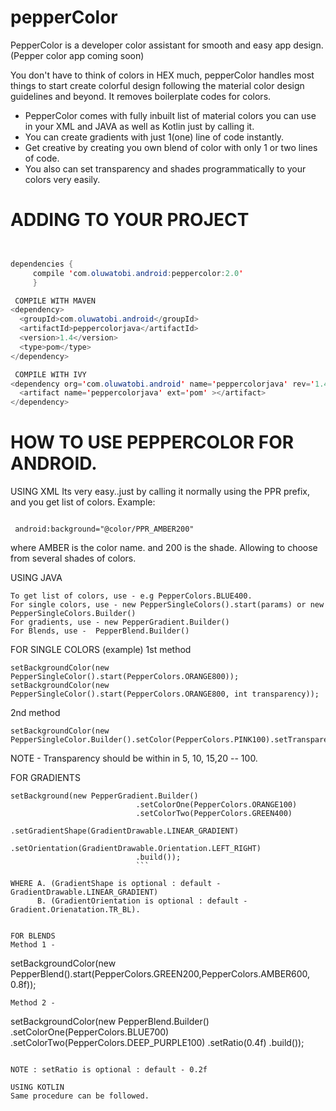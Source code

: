# pepperColor
PepperColor is a developer color assistant for smooth and easy app design. (Pepper color app coming soon)

You don't have to think of colors in HEX much, pepperColor handles most things to start create colorful design
following the material color design guidelines and beyond. It removes boilerplate codes for colors. 

- PepperColor comes with fully inbuilt list of material colors you can use in your XML and JAVA as well as Kotlin
just by calling it.
- You can create gradients with just 1(one) line of code instantly.
- Get creative by creating you own blend of color with only 1 or two lines of code.
- You also can set transparency and shades programmatically to your colors very easily.


# ADDING TO YOUR PROJECT
```Java


dependencies { 
     compile 'com.oluwatobi.android:peppercolor:2.0'
     }

 COMPILE WITH MAVEN
<dependency>
  <groupId>com.oluwatobi.android</groupId>
  <artifactId>peppercolorjava</artifactId>
  <version>1.4</version>
  <type>pom</type>
</dependency>

 COMPILE WITH IVY
<dependency org='com.oluwatobi.android' name='peppercolorjava' rev='1.4'>
  <artifact name='peppercolorjava' ext='pom' ></artifact>
</dependency>

```

# HOW TO USE PEPPERCOLOR FOR ANDROID.

USING XML
Its very easy..just by calling it normally using the PPR prefix, and you get list of colors.
Example:
```

 android:background="@color/PPR_AMBER200"
```
where AMBER is the color name. and 200 is the shade. Allowing to choose from several shades of colors.

 USING JAVA
 ```
To get list of colors, use - e.g PepperColors.BLUE400.
For single colors, use - new PepperSingleColors().start(params) or new PepperSingleColors.Builder()
For gradients, use - new PepperGradient.Builder()
For Blends, use -  PepperBlend.Builder()
```

FOR SINGLE COLORS (example)
1st method
```
setBackgroundColor(new PepperSingleColor().start(PepperColors.ORANGE800)); 
setBackgroundColor(new PepperSingleColor().start(PepperColors.ORANGE800, int transparency));
```

2nd method
```
setBackgroundColor(new PepperSingleColor.Builder().setColor(PepperColors.PINK100).setTransparency(40).build());
```


NOTE - Transparency should be within in 5, 10, 15,20 -- 100.

FOR GRADIENTS 
```
setBackground(new PepperGradient.Builder()
                            .setColorOne(PepperColors.ORANGE100)
                            .setColorTwo(PepperColors.GREEN400)
                            .setGradientShape(GradientDrawable.LINEAR_GRADIENT)
                            .setOrientation(GradientDrawable.Orientation.LEFT_RIGHT)
                            .build());
                            ```

WHERE A. (GradientShape is optional : default - GradientDrawable.LINEAR_GRADIENT)
      B. (GradientOrientation is optional : default - Gradient.Orienatation.TR_BL).
      
      
FOR BLENDS
Method 1 -
```
setBackgroundColor(new PepperBlend().start(PepperColors.GREEN200,PepperColors.AMBER600, 0.8f));
```
Method 2 -
```
setBackgroundColor(new PepperBlend.Builder()
.setColorOne(PepperColors.BLUE700)
.setColorTwo(PepperColors.DEEP_PURPLE100)
.setRatio(0.4f)
.build());
```

NOTE : setRatio is optional : default - 0.2f

USING KOTLIN
Same procedure can be followed.



